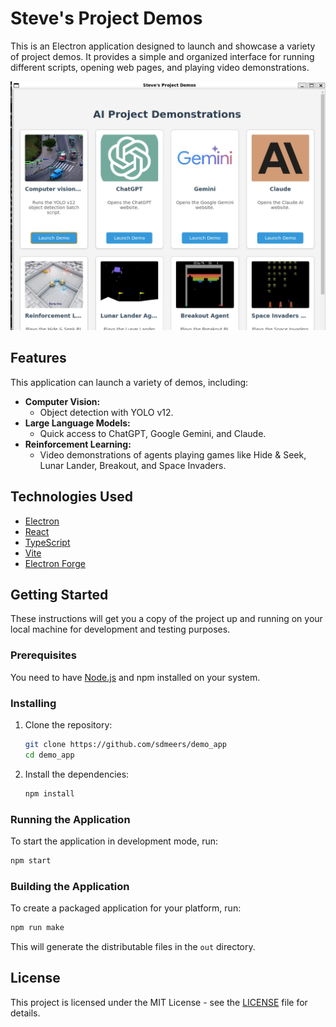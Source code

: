 # Steve's Project Demos

This is an Electron application designed to launch and showcase a variety of project demos. It provides a simple and organized interface for running different scripts, opening web pages, and playing video demonstrations.

![App Screenshot](screenshots/app_screenshot.jpg)

## Features

This application can launch a variety of demos, including:

*   **Computer Vision:**
    *   Object detection with YOLO v12.
*   **Large Language Models:**
    *   Quick access to ChatGPT, Google Gemini, and Claude.
*   **Reinforcement Learning:**
    *   Video demonstrations of agents playing games like Hide & Seek, Lunar Lander, Breakout, and Space Invaders.

## Technologies Used

*   [Electron](https://www.electronjs.org/)
*   [React](https://reactjs.org/)
*   [TypeScript](https://www.typescriptlang.org/)
*   [Vite](https://vitejs.dev/)
*   [Electron Forge](https://www.electronforge.io/)

## Getting Started

These instructions will get you a copy of the project up and running on your local machine for development and testing purposes.

### Prerequisites

You need to have [Node.js](https://nodejs.org/) and npm installed on your system.

### Installing

1.  Clone the repository:
    ```sh
    git clone https://github.com/sdmeers/demo_app
    cd demo_app
    ```
2.  Install the dependencies:
    ```sh
    npm install
    ```

### Running the Application

To start the application in development mode, run:

```sh
npm start
```

### Building the Application

To create a packaged application for your platform, run:

```sh
npm run make
```

This will generate the distributable files in the `out` directory.

## License

This project is licensed under the MIT License - see the [LICENSE](LICENSE) file for details.
